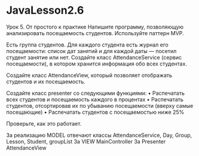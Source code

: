 # JavaLesson2.6

Урок 5. От простого к практике
Напишите программу, позволяющую анализировать посещаемость студентов. Используйте паттерн MVP.

Есть группа студентов. Для каждого студента есть журнал его посещаемости: список дат занятий и для каждой даты — посетил студент занятие или нет. Создайте класс AttendanceService (сервис посещаемости), в котором хранится информация обо всех студентах.

Создайте класс AttendanceView, который позволяет отображать студентов и их посещаемость.

Создайте класс presenter со следующими функциями:
• Распечатать всех студентов и посещаемость каждого в процентах
• Распечатать студентов, отсортировав их по убыванию посещаемости (вверху самые посещающие)
• Распечатать студентов с посещаемостью ниже 25%

Проверьте, как это работает.

За реализацию MODEL отвечают классы AttendanceService, Day, Group, Lesson, Student, groupList
За VIEW MainController
За Presenter AttendanceView
